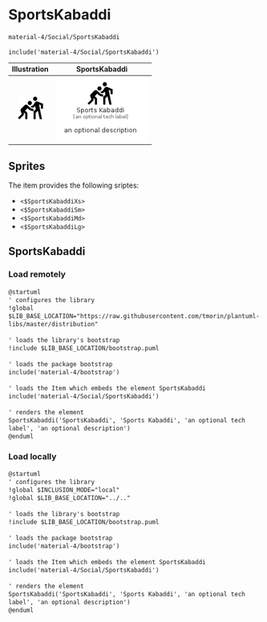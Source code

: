 # SportsKabaddi


```text
material-4/Social/SportsKabaddi
```

```text
include('material-4/Social/SportsKabaddi')
```



| Illustration | SportsKabaddi |
| :---: | :---: |
| ![illustration for Illustration](../../material-4/Social/SportsKabaddi.png) | ![illustration for SportsKabaddi](../../material-4/Social/SportsKabaddi.Local.png) |



## Sprites
The item provides the following sriptes:

- `<$SportsKabaddiXs>`
- `<$SportsKabaddiSm>`
- `<$SportsKabaddiMd>`
- `<$SportsKabaddiLg>`





## SportsKabaddi

### Load remotely
```plantuml
@startuml
' configures the library
!global $LIB_BASE_LOCATION="https://raw.githubusercontent.com/tmorin/plantuml-libs/master/distribution"

' loads the library's bootstrap
!include $LIB_BASE_LOCATION/bootstrap.puml

' loads the package bootstrap
include('material-4/bootstrap')

' loads the Item which embeds the element SportsKabaddi
include('material-4/Social/SportsKabaddi')

' renders the element
SportsKabaddi('SportsKabaddi', 'Sports Kabaddi', 'an optional tech label', 'an optional description')
@enduml
```

### Load locally
```plantuml
@startuml
' configures the library
!global $INCLUSION_MODE="local"
!global $LIB_BASE_LOCATION="../.."

' loads the library's bootstrap
!include $LIB_BASE_LOCATION/bootstrap.puml

' loads the package bootstrap
include('material-4/bootstrap')

' loads the Item which embeds the element SportsKabaddi
include('material-4/Social/SportsKabaddi')

' renders the element
SportsKabaddi('SportsKabaddi', 'Sports Kabaddi', 'an optional tech label', 'an optional description')
@enduml
```

